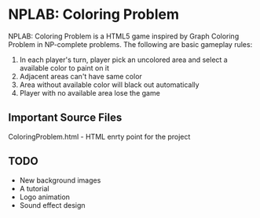 NPLAB: Coloring Problem
=======================
NPLAB: Coloring Problem is a HTML5 game inspired by Graph Coloring Problem
in NP-complete problems.  The following are basic gameplay rules:

1. In each player's turn, player pick an uncolored area and select a available color to paint on it
2. Adjacent areas can't have same color
3. Area without available color will black out automatically
3. Player with no available area lose the game

Important Source Files
----------------------
ColoringProblem.html - HTML enrty point for the project

TODO
----
* New background images
* A tutorial
* Logo animation
* Sound effect design

